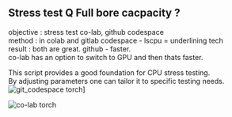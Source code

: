 
Stress test Q  Full bore cacpacity  ?   
-------------------------------------  
objective : stress test co-lab, github codespace  
method : in colab and gitlab codespace - lscpu = underlining tech  
result : both are great. github - faster.  
co-lab has an option to switch to GPU and then thats faster.  

This script provides a good foundation for CPU stress testing.  
By adjusting parameters one can tailor it to specific testing needs.  
![git_codespace torch](https://github.com/user-attachments/assets/ca32a9d6-feb3-4ebf-9cde-9df8b40b189a)]  
  
![co-lab torch](https://github.com/user-attachments/assets/27e1c8da-9567-4306-a939-cbf0add7cf05)
